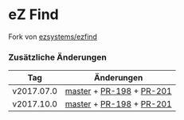 # eZ Find

Fork von [ezsystems/ezfind](https://github.com/ezsystems/ezfind)

### Zusätzliche Änderungen

| Tag | Änderungen |
| ---  | ---  |
| v2017.07.0  | [master](https://github.com/ezsystems/ezfind/commit/20f281e789280551a08c2c63cf9ff2b62699cd73) + [PR-198](https://github.com/ezsystems/ezfind/pull/198) + [PR-201](https://github.com/ezsystems/ezfind/pull/201) |
| v2017.10.0  | [master](https://github.com/ezsystems/ezfind/commit/1d2076763e5ab58fe2ba5a38b0308505a0ff88fc) + [PR-198](https://github.com/ezsystems/ezfind/pull/198) + [PR-201](https://github.com/ezsystems/ezfind/pull/201) |
